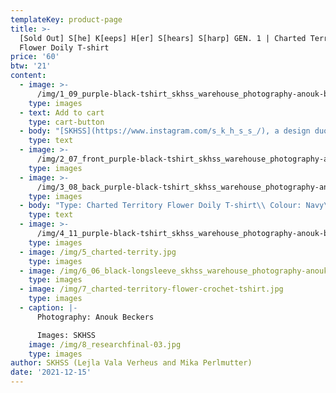 ```yaml
---
templateKey: product-page
title: >-
  [Sold Out] S[he] K[eeps] H[er] S[hears] S[harp] GEN. 1 | Charted Territory
  Flower Doily T-shirt
price: '60'
btw: '21'
content:
  - image: >-
      /img/1_09_purple-black-tshirt_skhss_warehouse_photography-anouk-beckers.jpg
    type: images
  - text: Add to cart
    type: cart-button
  - body: "[SKHSS](https://www.instagram.com/s_k_h_s_s_/), a design duo consisting of Lejla Vala Verheus and Mika Perlmutter, centres around a deep exploration of traditional and contemporary female-driven textile crafts and a feminization of utility wear and objects. Expanding upon the relationship between function and decoration, SKHSS juxtaposes intricate historic techniques such as crochet with modern printing methods. The aim of the project is to reintegrate discarded materials back into daily life. Through prolonging the usage of textile crafts in the medium of fashion, the boundaries between techniques and aesthetics of past-present-future are ultimately blended and blurred. \r\n\n\r\n\nThe work of SKHSS takes the shape of a collection of hand-crafted garments made from thrifted t-shirts and sweatshirts adapted with additional materials and techniques like yarn, reflective heat foil, dyes and bleach. The prints engage with the multiple layers of information retrieved from crochet charts, which both instruct how to crochet and at the same time describe the crochet visually. These charts are intricately coded diagrams that use a universal language of symbols. Through reading (crochet) code, recreating and creating new code, SKHSS traces and builds upon this historic information. To imbue the garment with its history and immortalize all the hands at play, footnotes are placed on the inside of the garments, tracing the origin of the elements on the garment."
    type: text
  - image: >-
      /img/2_07_front_purple-black-tshirt_skhss_warehouse_photography-anouk-beckers.jpg
    type: images
  - image: >-
      /img/3_08_back_purple-black-tshirt_skhss_warehouse_photography-anouk-beckers.jpg
    type: images
  - body: "Type: Charted Territory Flower Doily T-shirt\\ Colour: Navy\\ Size: XL\\ Material: est. 100% cotton\n\nCare instructions:\r Wash 30°C inside out.\r Don’t iron. \rDon’t bleach."
    type: text
  - image: >-
      /img/4_11_purple-black-tshirt_skhss_warehouse_photography-anouk-beckers.jpg
    type: images
  - image: /img/5_charted-territy.jpg
    type: images
  - image: /img/6_06_black-longsleeve_skhss_warehouse_photography-anouk-beckers.jpg
    type: images
  - image: /img/7_charted-territory-flower-crochet-tshirt.jpg
    type: images
  - caption: |-
      Photography: Anouk Beckers

      Images: SKHSS
    image: /img/8_researchfinal-03.jpg
    type: images
author: SKHSS (Lejla Vala Verheus and Mika Perlmutter)
date: '2021-12-15'
---
```


